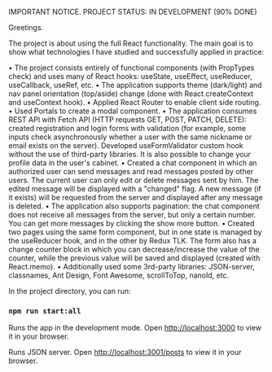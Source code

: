 IMPORTANT NOTICE. PROJECT STATUS: IN DEVELOPMENT (90% DONE)

Greetings.

The project is about using the full React functionality. The main goal is to show what technologies I have studied and successfully applied in practice:

•	The project consists entirely of functional components (with PropTypes check) and uses many of React hooks: useState, useEffect, useReducer, useCallback, useRef, etc.
•	The application supports theme (dark/light) and nav panel orientation (top/aside) change (done with React.createContext and useContext hook). 
•	Applied React Router to enable client side routing.
•	Used Portals to create a modal component.
•	The application consumes REST API with Fetch API (HTTP requests GET, POST, PATCH, DELETE): created registration and login forms with validation (for example, some inputs check asynchronously whether a user with the same nickname or email exists on the server). Developed useFormValidator custom hook without the use of third-party libraries. It is also possible to change your profile data in the user's cabinet.
•	Created a chat component in which an authorized user can send messages and read messages posted by other users. The current user can only edit or delete messages sent by him. The edited message will be displayed with a "changed" flag. A new message (if it exists) will be requested from the server and displayed after any message is deleted.
•	The application also supports pagination: the chat component does not receive all messages from the server, but only a certain number. You can get more messages by clicking the show more button.
•	Created two pages using the same form component, but in one state is managed by the useReducer hook, and in the other by Redux TLK. The form also has a change counter block in which you can decrease/increase the value of the counter, while the previous value will be saved and displayed (created with React.memo).
•	Additionally used some 3rd-party libraries: JSON-server, classnames, Ant Design, Font Awesome, scrollToTop, nanoId, etc.

In the project directory, you can run:

### `npm run start:all`

Runs the app in the development mode.
Open [http://localhost:3000](http://localhost:3000) to view it in your browser.

Runs JSON server. 
Open [http://localhost:3001/posts](http://localhost:3001/posts) to view it in your browser.